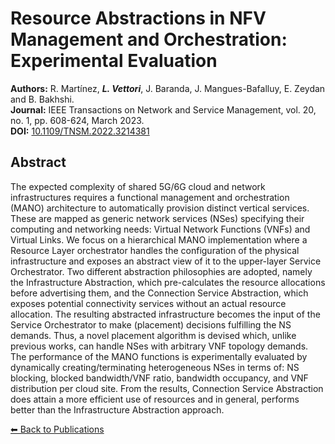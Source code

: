 # Resource Abstractions in NFV Management and Orchestration: Experimental Evaluation

**Authors:** R. Martínez, _**L. Vettori**_, J. Baranda, J. Mangues-Bafalluy, E. Zeydan and B. Bakhshi.  
**Journal:** IEEE Transactions on Network and Service Management, vol. 20, no. 1, pp. 608-624, March 2023.  
**DOI:** [10.1109/TNSM.2022.3214381](https://doi.org/10.1109/TNSM.2022.3214381)

## Abstract

The expected complexity of shared 5G/6G cloud and network infrastructures requires a functional management and orchestration (MANO) architecture to automatically provision distinct vertical services. These are mapped as generic network services (NSes) specifying their computing and networking needs: Virtual Network Functions (VNFs) and Virtual Links. We focus on a hierarchical MANO implementation where a Resource Layer orchestrator handles the configuration of the physical infrastructure and exposes an abstract view of it to the upper-layer Service Orchestrator. Two different abstraction philosophies are adopted, namely the Infrastructure Abstraction, which pre-calculates the resource allocations before advertising them, and the Connection Service Abstraction, which exposes potential connectivity services without an actual resource allocation. The resulting abstracted infrastructure becomes the input of the Service Orchestrator to make (placement) decisions fulfilling the NS demands. Thus, a novel placement algorithm is devised which, unlike previous works, can handle NSes with arbitrary VNF topology demands. The performance of the MANO functions is experimentally evaluated by dynamically creating/terminating heterogeneous NSes in terms of: NS blocking, blocked bandwidth/VNF ratio, bandwidth occupancy, and VNF distribution per cloud site. From the results, Connection Service Abstraction does attain a more efficient use of resources and in general, performs better than the Infrastructure Abstraction approach.

[⬅ Back to Publications](index_journals.md)